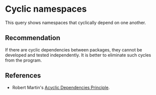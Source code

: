 # Cyclic namespaces
This query shows namespaces that cyclically depend on one another.


## Recommendation
If there are cyclic dependencies between packages, they cannot be developed and tested independently. It is better to eliminate such cycles from the program.


## References
* Robert Martin's [Acyclic Dependencies Principle](https://drive.google.com/file/d/0BwhCYaYDn8EgOGM2ZGFhNmYtNmE4ZS00OGY5LWFkZTYtMjE0ZGNjODQ0MjEx/view).
